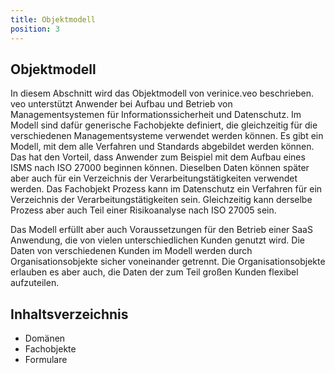 ```yaml
---
title: Objektmodell
position: 3
---
```


## Objektmodell

In diesem Abschnitt wird das Objektmodell von verinice.veo beschrieben. veo unterstützt Anwender bei Aufbau und Betrieb von Managementsystemen für Informationssicherheit und Datenschutz. Im Modell sind dafür generische Fachobjekte definiert, die gleichzeitig für die verschiedenen Managementsysteme verwendet werden können. Es gibt ein Modell, mit dem alle Verfahren und Standards abgebildet werden können. Das hat den Vorteil, dass Anwender zum Beispiel mit dem Aufbau eines ISMS nach ISO 27000 beginnen können. Dieselben Daten können später aber auch für ein Verzeichnis der Verarbeitungstätigkeiten verwendet werden. Das Fachobjekt Prozess kann im Datenschutz ein Verfahren für ein Verzeichnis der Verarbeitungstätigkeiten sein. Gleichzeitig kann derselbe Prozess aber auch Teil einer Risikoanalyse nach ISO 27005 sein.

Das Modell erfüllt aber auch Voraussetzungen für den Betrieb einer SaaS Anwendung, die von vielen unterschiedlichen Kunden genutzt wird. Die Daten von verschiedenen Kunden im Modell werden durch Organisationsobjekte sicher voneinander getrennt. Die Organisationsobjekte erlauben es aber auch, die Daten der zum Teil großen Kunden flexibel aufzuteilen.

## Inhaltsverzeichnis

* <DocLink to="/object_model/domains">Domänen</DocLink>
* <DocLink to="/object_model/objects">Fachobjekte</DocLink>
* <DocLink to="/object_model/forms">Formulare</DocLink>
